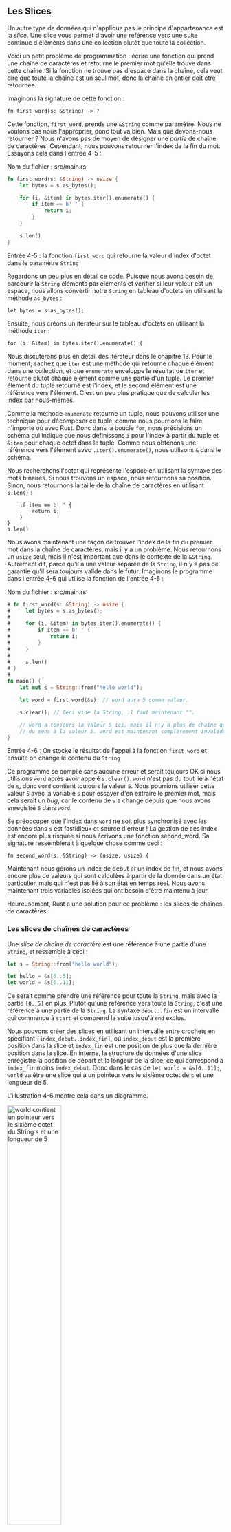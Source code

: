 ## Les Slices

Un autre type de données qui n'applique pas le principe d'appartenance est la
*slice*. Une slice vous permet d'avoir une référence vers une suite continue
d'éléments dans une collection plutôt que toute la collection.

Voici un petit problème de programmation : écrire une fonction qui prend une
chaîne de caractères et retourne le premier mot qu'elle trouve dans cette
chaîne. Si la fonction ne trouve pas d'espace dans la chaîne, cela veut dire
que toute la chaîne est un seul mot, donc la chaîne en entier doit être
retournée.

Imaginons la signature de cette fonction :

```rust,ignore
fn first_word(s: &String) -> ?
```

Cette fonction, `first_word`, prends une `&String` comme paramètre. Nous ne
voulons pas nous l'approprier, donc tout va bien. Mais que devons-nous
retourner ? Nous n'avons pas de moyen de désigner une *partie* de chaîne de
caractères. Cependant, nous pouvons retourner l'index de la fin du mot.
Essayons cela dans l'entrée 4-5 :

<span class="filename">Nom du fichier : src/main.rs</span>

```rust
fn first_word(s: &String) -> usize {
    let bytes = s.as_bytes();

    for (i, &item) in bytes.iter().enumerate() {
        if item == b' ' {
            return i;
        }
    }

    s.len()
}
```

<span class="caption">Entrée 4-5 : la fonction `first_word` qui retourne la
valeur d'index d'octet dans le paramètre `String`</span>

Regardons un peu plus en détail ce code. Puisque nous avons besoin de parcourir
la `String` éléments par éléments et vérifier si leur valeur est un espace,
nous allons convertir notre `String` en tableau d'octets en utilisant la
méthode `as_bytes` :

```rust,ignore
let bytes = s.as_bytes();
```
Ensuite, nous créons un itérateur sur le tableau d'octets en utilisant la
méthode `iter` :

```rust,ignore
for (i, &item) in bytes.iter().enumerate() {
```

Nous discuterons plus en détail des itérateur dans le chapitre 13. Pour le
moment, sachez que `iter` est une méthode qui retourne chaque élément dans
une collection, et que `enumerate` enveloppe le résultat de `iter` et retourne
plutôt chaque élément comme une partie d'un tuple. Le premier élément du tuple
retourné est l'index, et le second  élément est une référence vers l'élément.
C'est un peu plus pratique que de calculer les index par nous-mêmes.

Comme la méthode `enumerate` retourne un tuple, nous pouvons utiliser une
technique pour décomposer ce tuple, comme nous pourrions le faire n'importe où
avec Rust. Donc dans la boucle `for`, nous précisions un schéma qui indique que
nous définissons `i` pour l'index à partir du tuple et `&item` pour chaque octet
dans le tuple. Comme nous obtenons une référence vers l'élément avec
`.iter().enumerate()`, nous utilisons `&` dans le schéma.

Nous recherchons l'octet qui représente l'espace en utilisant la syntaxe des
mots binaires. Si nous trouvons un espace, nous retournons sa position. Sinon,
nous retournons la taille de la chaîne de caractères en utilisant `s.len()` :

```rust,ignore
    if item == b' ' {
        return i;
    }
}
s.len()
```

Nous avons maintenant une façon de trouver l'index de la fin du premier mot
dans la chaîne de caractères, mais il y a un problème. Nous retournons un
`usize` seul, mais il n'est important que dans le contexte de la `&String`.
Autrement dit, parce qu'il a une valeur séparée de la `String`, il
n'y a pas de garantie qu'il sera toujours valide dans le futur. Imaginons
le programme dans l'entrée 4-6 qui utilise la fonction de l'entrée 4-5 :

<span class="filename">Nom du fichier : src/main.rs</span>

```rust
# fn first_word(s: &String) -> usize {
#     let bytes = s.as_bytes();
#
#     for (i, &item) in bytes.iter().enumerate() {
#         if item == b' ' {
#             return i;
#         }
#     }
#
#     s.len()
# }
#
fn main() {
    let mut s = String::from("hello world");

    let word = first_word(&s); // word aura 5 comme valeur.

    s.clear(); // Ceci vide la String, il faut maintenant "".

    // word a toujours la valeur 5 ici, mais il n'y a plus de chaîne qui donne
    // du sens à la valeur 5. word est maintenant complètement invalide !
}
```

<span class="caption">Entrée 4-6 : On stocke le résultat de l'appel à la
fonction `first_word` et ensuite on change le contenu du `String`</span>

Ce programme se compile sans aucune erreur et serait toujours OK si nous
utilisions `word` après avoir appelé `s.clear()`. `word` n'est pas du tout lié
à l'état de `s`, donc `word` contient toujours la valeur `5`. Nous pourrions
utiliser cette valeur `5` avec la variable `s` pour essayer d'en extraire le
premier mot, mais cela serait un *bug*, car le contenu de `s` a changé depuis
que nous avons enregistré `5` dans `word`.

Se préoccuper que l'index dans `word` ne soit plus synchronisé
avec les données dans `s` est fastidieux et source d'erreur ! La gestion de ces
index est encore plus risquée si nous écrivons une fonction second_word. Sa
signature ressemblerait à quelque chose comme ceci :

```rust,ignore
fn second_word(s: &String) -> (usize, usize) {
```

Maintenant nous gérons un index de début *et* un index de fin, et nous avons
encore plus de valeurs qui sont calculées à partir de la donnée dans un
état particulier, mais qui n'est pas lié à son état en temps réel. Nous avons
maintenant trois variables isolées qui ont besoin d'être maintenu à jour.

Heureusement, Rust a une solution pour ce problème : les slices de chaînes de
caractères.

### Les slices de chaînes de caractères

Une *slice de chaîne de caractère* est une référence à une partie d'une `String`,
et ressemble à ceci :

```rust
let s = String::from("hello world");

let hello = &s[0..5];
let world = &s[6..11];
```

Ce serait comme prendre une référence pour toute la `String`, mais avec la
partie `[0..5]` en plus. Plutôt qu'une référence vers toute la `String`, c'est une
référence à une partie de la `String`. La syntaxe `début..fin` est un intervalle
qui commence à `start` et comprend la suite jusqu'à `end` exclus.

Nous pouvons créer des slices en utilisant un intervalle entre crochets en
spécifiant `[index_debut..index_fin]`, où `index_debut` est la première
position dans la slice et `index_fin` est une position de plus que la dernière
position dans la slice. En interne, la structure de données d'une slice enregistre
la position de départ et la longeur de la slice, ce qui correspond à `index_fin`
moins `index_debut`. Donc dans le cas de `let world = &s[6..11];`, `world` va
être une slice qui a un pointeur vers le sixième octet de `s` et une longueur
de 5.

L'illustration 4-6 montre cela dans un diagramme.


<img alt="world contient un pointeur vers le sixième octet du String s et une longueur de 5" src="img/trpl04-06.svg" class="center" style="width: 50%;" />

<span class="caption">Illustration 4-6 : un slice de String qui pointe vers
une partie de `String`</span>

Avec la syntaxe de fourchette de Rust `..`, si vous voulez commencer au premier
index (zéro), vous pouvez ne rien mettre avant les deux points. Autrement dit,
ceci est identique :

```rust
let s = String::from("hello");

let slice = &s[0..2];
let slice = &s[..2];
```

De la même manière, si votre slice contient les derniers octets de la `String`,
vous pouvez ne rien mettre à la fin. Cela veut dire que ces deux instructions
sont identiques :

```rust
let s = String::from("hello");

let len = s.len();

let slice = &s[3..len];
let slice = &s[3..];
```

Vous pouvez aussi ne mettre aucune limite pour faire un slice de toute la
chaîne de caractères. Donc ces deux cas sont identiques :

```rust
let s = String::from("hello");

let len = s.len();

let slice = &s[0..len];
let slice = &s[..];
```

> Note : Les indices de l'intervalle d'une slice d'une String doivent toujours
> être des valeurs compatibles avec l'UTF-8. Si vous essayez de créer une slice
> d'une chaîne de caractères au millieu d'un caractère codé sur plusieurs
> octets, votre programme va se fermer avec une erreur. Comme nous abordons
> simplement les slice de chaînes de caractères, nous supposerons que nous
> utilisons uniquement l'ASCII dans cette section; nous discuterons plus en
> détails de la gestion de l'UTF-8 dans la section “Chaînes de caractères” au
> chapitre 8.

Avec toutes ces informations, essayons de ré-écrire `first_word` pour retourner
une slice. Le type pour les “slices de chaînes de caractères” s'écrit `&str` :

<span class="filename">Nom du fichier : src/main.rs</span>

```rust
fn first_word(s: &String) -> &str {
    let bytes = s.as_bytes();

    for (i, &item) in bytes.iter().enumerate() {
        if item == b' ' {
            return &s[0..i];
        }
    }

    &s[..]
}
```

Nous récupérons l'index de la fin du mot de la même façon que nous l'avons fait
dans l'entrée 4-5, en cherchant la première occurrence d'un espace. Quand nous
trouvons un espace, nous retournons une slice de chaîne de caractère en
utilisant le début de la chaîne de caractères et l'index de l'espace comme
indices de début et fin.

Maintenant, quand nous appelons `first_word`, nous récupérons une seule valeur
qui est liée à la donnée de base. La valeur est construite avec une référence
vers le point de départ du slice et nombre d'éléments dans le slice.

Retourner une slice fonctionnerait aussi pour une fonction `second_word` :

```rust,ignore
fn second_word(s: &String) -> &str {
```

Nous avons maintenant une API simple qui est bien plus difficile à perturber,
puisque le compilateur va s'assurer que les références à la `String` seront
toujours en vigueur. Souvenez-vous du *bug* dans le programme de l'entrée 4-6,
quand nous avions un index vers la fin du premier mot mais qu'ensuite nous
avions vidé la chaîne de caractères et que notre index n'était plus valide ?
Ce code était logiquement incorrect, mais nous n'avons pas immédiatement vu
d'erreurs. Les problèmes vont arriver plus tard si nous essayons d'utiliser
l'index du premier mot avec une chaîne de caractère qui a été vidée. Les slices
rendent ce *bug* impossible et nous fait savoir bien plus tôt quand nous avons
un problème avec notre code. Utiliser la version avec la slice de `first_word`
va lever une erreur au moment de la compilation :

<span class="filename">Nom du fichier : src/main.rs</span>

```rust,ignore
fn main() {
    let mut s = String::from("hello world");

    let word = first_word(&s);

    s.clear(); // Erreur !
}
```

Voici l'erreur du compilateur :

```text
error[E0502]: cannot borrow `s` as mutable because it is also borrowed as immutable
 --> src/main.rs:6:5
  |
4 |     let word = first_word(&s);
  |                            - immutable borrow occurs here
5 |
6 |     s.clear(); // Error!
  |     ^ mutable borrow occurs here
7 | }
  | - immutable borrow ends here
```

Rappellons-nous que d'après les règles de référencement, si nous avons une
référence immuable vers quelque chose, nous ne pouvons pas avoir une référence
modifiable en même temps. Etant donné que `clear` a besoin de raccourcir la
`String`, il essaye de prendre une référence modifiable, ce qui échoue. Non
seulement Rust a simplifié l'utilisation de notre API, mais il a aussi éliminé
une catégorie entière d'erreurs au moment de la compilation !

#### Les chaînes de caractères pures sont des Slices

Souvenez-vous lorsque nous avons vu les chaînes des caractères pures qui
étaient enregistrées dans le binaire. Maintenant que nous connaissons les
slices, nous pouvons comprendre correctement les chaînes des caractères pures.

```rust
let s = "Hello, world!";
```

Ici, le type de `s` est une `&str` : c'est une slice qui pointe vers un endroit
spécifique du binaire. C'est pourquoi les chaînes de caractères pures sont
immuables; `&str` est une référence immuable.

#### Des slices de chaînes de caractères en paramètres

Apprendre que vous pouvez utiliser des slices de chaînes de caractères pures et de `String` nous
amène à apporter quelques améliorations sur `first_word`, voici sa signature :

```rust,ignore
fn first_word(s: &String) -> &str {
```

Un Rustacéen plus expérimenté écrirait plutôt la ligne suivante, car cela nous
permet d'utiliser la même fonction sur les `String` et les `&str` :

```rust,ignore
fn first_word(s: &str) -> &str {
```

Si nous avions une slice de chaîne de caractères, nous pouvons la lui envoyer
directement. Si nous avions une `String`, nous pourrions envoyer une slice de
toute la `String`. Concevoir une fonction pour prendre une slice de chaîne de
caractères plutôt qu'une référence à une chaîne de caractères rend notre API
plus générique et plus utile sans aucune perte de fonctionnalité :

<span class="filename">Nom du fichier : src/main.rs</span>

```rust
# fn first_word(s: &str) -> &str {
#     let bytes = s.as_bytes();
#
#     for (i, &item) in bytes.iter().enumerate() {
#         if item == b' ' {
#             return &s[0..i];
#         }
#     }
#
#     &s[..]
# }
fn main() {
    let my_string = String::from("hello world");

    // first_word travaille avec un slice de `String`
    let word = first_word(&my_string[..]);

    let my_string_literal = "hello world";

    // first_word travaille avec un slice de chaîne de caractères pure
    let word = first_word(&my_string_literal[..]);

    // puisque les chaînes de caractères *sont* déjà des slices de chaînes
    // de caractères, ceci fonctionne aussi, sans la syntaxe de slice !
    let word = first_word(my_string_literal);
}
```

### Les autres slices

Les slices de chaînes de caractères, comme vous pouvez l'imaginer, sont
spécifiques aux chaînes de caractères. Mais il y a aussi un type plus
générique. Admettons ce tableau :

```rust
let a = [1, 2, 3, 4, 5];
```

Comme nous pourrions nous référer à une partie de chaîne de caractères, nous
pourrions nous référer à une partie d'un tableau et nous le faisons comme ceci :

```rust
let a = [1, 2, 3, 4, 5];

let slice = &a[1..3];
```

Cette slice est de type `&[i32]`. Il fonctionne de la même manière que les slices
de chaînes de caractères, en enregistrant une référence vers le premier élément
et une longueur. Vous pouvez utiliser ce type de slice pour tous les autres
types de collections. Nous discuterons de ces collections en détail quand nous
verrons les vecteurs au Chapitre 8.

## Résumé

Les concepts d'appartenance, d'emprunt, et de slices garantissent la sécurité
de la mémoire dans les programmes Rust au moment de la compilation. Le langage
Rust vous donne le contrôle sur l'utilisation de la mémoire comme tous les
systèmes de langages de programmation, mais avoir le propriétaire des données
qui nettoie automatiquement ces données quand il sort de la portée vous permet
de ne pas avoir à écrire et débugger du code en plus pour avoir ce contrôle.

L'appropriation influe sur de nombreux fonctionnements de Rust, donc nous
allons encore parler de ces concepts plus loin dans le livre. Allons
maintenant au chapitre suivant et regardons comment regrouper des données
ensemble dans une `struct`.
